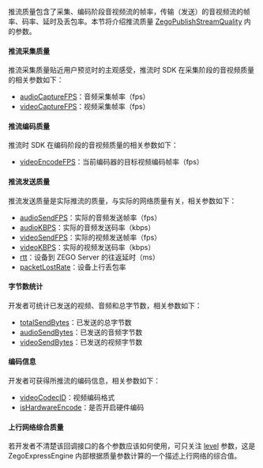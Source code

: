 推流质量包含了采集、编码阶段音视频流的帧率，传输（发送）的音视频流的帧率、码率、延时及丢包率。本节将介绍推流质量 [ZegoPublishStreamQuality](@-ZegoPublishStreamQuality) 内的参数。

#### 推流采集质量

推流采集质量贴近用户预览时的主观感受，推流时 SDK 在采集阶段的音视频质量的相关参数如下：

- [audioCaptureFPS](@audioCaptureFPS-ZegoPublishStreamQuality)：音频采集帧率（fps）
- [videoCaptureFPS](@videoCaptureFPS-ZegoPublishStreamQuality)：视频采集帧率（fps）

#### 推流编码质量

推流时 SDK 在编码阶段的音视频质量的相关参数如下：

- [videoEncodeFPS](@videoEncodeFPS-ZegoPublishStreamQuality)：当前编码器的目标视频编码帧率（fps）

#### 推流发送质量

推流发送质量是实际推流的质量，与实际的网络质量有关，相关参数如下：

- [audioSendFPS](@audioSendFPS-ZegoPublishStreamQuality)：实际的音频发送帧率（fps）
- [audioKBPS](@audioKBPS-ZegoPublishStreamQuality)：实际的音频发送码率（kbps）
- [videoSendFPS](@videoSendFPS-ZegoPublishStreamQuality)：实际的视频发送帧率（fps）
- [videoKBPS](@videoKBPS-ZegoPublishStreamQuality)：实际的视频发送码率（kbps）
- [rtt](@rtt-ZegoPublishStreamQuality)：设备到 ZEGO Server 的往返延时（ms）
- [packetLostRate](@packetLostRate-ZegoPublishStreamQuality)：设备上行丢包率

#### 字节数统计

开发者可统计已发送的视频、音频和总字节数，相关参数如下：

- [totalSendBytes](@totalSendBytes-ZegoPublishStreamQuality)：已发送的总字节数
- [audioSendBytes](@audioSendBytes-ZegoPublishStreamQuality)：已发送的音频字节数
- [videoSendBytes](@videoSendBytes-ZegoPublishStreamQuality)：已发送的视频字节数

#### 编码信息

开发者可获得所推流的编码信息，相关参数如下：
- [videoCodecID](@videoCodecID-ZegoPublishStreamQuality)：视频编码格式
- [isHardwareEncode](@isHardwareEncode-ZegoPublishStreamQuality)：是否开启硬件编码

#### 上行网络综合质量

若开发者不清楚该回调接口的各个参数应该如何使用，可只关注 [level](@level-ZegoPublishStreamQuality) 参数，这是 ZegoExpressEngine 内部根据质量参数计算的一个描述上行网络的综合值。





